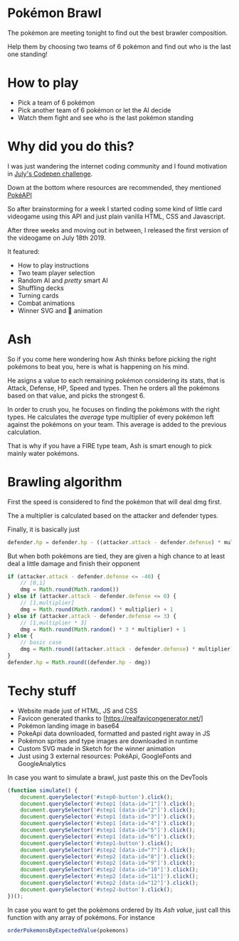 # Pokémon Brawl
The pokémon are meeting tonight to find out the best brawler composition.

Help them by choosing two teams of 6 pokémon and find out who is the last one standing!

# How to play
- Pick a team of 6 pokémon
- Pick another team of 6 pokémon or let the AI decide
- Watch them fight and see who is the last pokémon standing

# Why did you do this?
I was just wandering the internet coding community and I found motivation in [July's Codepen challenge](https://codepen.io/challenges/2019/july/3).

Down at the bottom where resources are recommended, they mentioned [PokéAPI](https://pokeapi.co/)

So after brainstorming for a week I started coding some kind of little card videogame using this API and just plain vanilla HTML, CSS and Javascript.

After three weeks and moving out in between, I released the first version of the videogame on July 18th 2019.

It featured:
- How to play instructions
- Two team player selection
- Random AI and _pretty_ smart AI
- Shuffling decks
- Turning cards
- Combat animations
- Winner SVG and 🎉 animation

# Ash
So if you come here wondering how Ash thinks before picking the right pokémons to beat you, here is what is happening on his mind.

He asigns a value to each remaining pokémon considering its stats, that is Attack, Defense, HP, Speed and types. Then he orders all the pokémons based on that value, and picks the strongest 6.

In order to crush you, he focuses on finding the pokémons with the right types. He calculates the _average_ type multiplier of every pokémon left against the pokémons on your team. This average is added to the previous calculation.

That is why if you have a FIRE type team, Ash is smart enough to pick mainly water pokémons.

# Brawling algorithm
First the speed is considered to find the pokémon that will deal dmg first.

The a multiplier is calculated based on the attacker and defender types.

Finally, it is basically just 

```Javascript
defender.hp = defender.hp - ((attacker.attack - defender.defense) * multiplier)
```

But when both pokémons are tied, they are given a high chance to at least deal a little damage and finish their opponent

```Javascript 
if (attacker.attack - defender.defense <= -40) {
    // [0,1]
    dmg = Math.round(Math.random())
} else if (attacker.attack - defender.defense <= 0) {
    // [1,multiplier]
    dmg = Math.round(Math.random() * multiplier) + 1
} else if (attacker.attack - defender.defense <= 3) {
    // [1,multiplier * 3]
    dmg = Math.round(Math.random() * 3 * multiplier) + 1
} else {
    // basic case
    dmg = Math.round((attacker.attack - defender.defense) * multiplier)
}
defender.hp = Math.round((defender.hp - dmg))
```

# Techy stuff
- Website made just of HTML, JS and CSS
- Favicon generated thanks to [https://realfavicongenerator.net/]
- Pokémon landing image in base64
- PokeApi data downloaded, formatted and pasted right away in JS
- Pokémon sprites and type images are downloaded in runtime
- Custom SVG made in Sketch for the winner animation
- Just using 3 external resources: PokéApi, GoogleFonts and GoogleAnalytics

In case you want to simulate a brawl, just paste this on the DevTools

```Javascript
(function simulate() {
    document.querySelector('#step0-button').click();
    document.querySelector('#step1 [data-id="1"]').click();
    document.querySelector('#step1 [data-id="2"]').click();
    document.querySelector('#step1 [data-id="3"]').click();
    document.querySelector('#step1 [data-id="4"]').click();
    document.querySelector('#step1 [data-id="5"]').click();
    document.querySelector('#step1 [data-id="6"]').click();
    document.querySelector('#step1-button').click();
    document.querySelector('#step2 [data-id="7"]').click();
    document.querySelector('#step2 [data-id="8"]').click();
    document.querySelector('#step2 [data-id="9"]').click();
    document.querySelector('#step2 [data-id="10"]').click();
    document.querySelector('#step2 [data-id="11"]').click();
    document.querySelector('#step2 [data-id="12"]').click();
    document.querySelector('#step2-button').click();
})();
```

In case you want to get the pokémons ordered by its _Ash value_, just call this function with any array of pokémons. For instance

```Javascript
orderPokemonsByExpectedValue(pokemons)
```